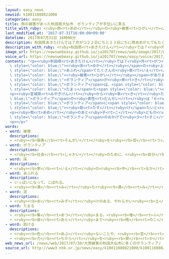 ```yaml
---
layout: easy_news
newsid: k10011080821000
categories: easy
title: 雨の被害があった秋田県大仙市　ボランティアが手伝いに来る
title_with_ruby: <ruby>雨<rt>あめ</rt></ruby>の<ruby>被害<rt>ひがい</rt></ruby>があった<ruby>秋田県<rt>あきたけん</rt></ruby><ruby>大仙市<rt>だいせんし</rt></ruby>　ボランティアが<ruby>手伝<rt>てつだ</rt></ruby>いに<ruby>来<rt>く</rt></ruby>る
last_modified_at: '2017-07-31T16:00:00+09:00'
datetime: 2017年07月31日 16時00分
description: 秋田県あきたけんでは７月がつ２２日にちと２３日にちに雨あめがとてもたくさん降ふって、６００以上いじょうの家いえなどで床ゆかの上うえまで水みずが入はいってきました。
description_with_ruby: <ruby>秋田県<rt>あきたけん</rt></ruby>では７<ruby>月<rt>がつ</rt></ruby>２２<ruby>日<rt>にち</rt></ruby>と２３<ruby>日<rt>にち</rt></ruby>に<ruby>雨<rt>あめ</rt></ruby>がとてもたくさん<ruby>降<rt>ふ</rt></ruby>って、６００<ruby>以上<rt>いじょう</rt></ruby>の<ruby>家<rt>いえ</rt></ruby>などで<ruby>床<rt>ゆか</rt></ruby>の<ruby>上<rt>うえ</rt></ruby>まで<ruby>水<rt>みず</rt></ruby>が<ruby>入<rt>はい</rt></ruby>ってきました。
image_url: https://newswebeasy.github.io/ja201707/news/web/image/2017/07/31/k10011080821000.jpg
voice_url: https://newswebeasy.github.io/ja201707/news/easy/voice/2017/07/31/k10011080821000.mp3
contents: "<p><ruby>秋田県<rt>あきたけん</rt></ruby>では７<ruby>月<rt>がつ</rt></ruby>２２<ruby>日<rt>にち</rt></ruby>と２３<ruby>日<rt>にち</rt></ruby>に<ruby>雨<rt>あめ</rt></ruby>がとてもたくさん<ruby>降<rt>ふ</rt></ruby>って、６００<ruby>以上<rt>いじょう</rt></ruby>の<ruby>家<rt>いえ</rt></ruby>などで<span\
  \ style=\"color: blue;\"><ruby>床<rt>ゆか</rt></ruby></span>の<ruby>上<rt>うえ</rt></ruby>まで<ruby>水<rt>みず</rt></ruby>が<ruby>入<rt>はい</rt></ruby>ってきました。<ruby>特<rt>とく</rt></ruby>に<ruby>大仙市<rt>だいせんし</rt></ruby>では、<ruby>川<rt>かわ</rt></ruby>が<span\
  \ style=\"color: blue;\">あふれ</span>てたくさんの<ruby>家<rt>いえ</rt></ruby>に<ruby>水<rt>みず</rt></ruby>が<ruby>入<rt>はい</rt></ruby>ってきて、<ruby>大<rt>おお</rt></ruby>きな<span\
  \ style=\"color: blue;\"><ruby>被害<rt>ひがい</rt></ruby></span>がありました。</p>\n<p>３０<ruby>日<rt>にち</rt></ruby>、<ruby>大仙市<rt>だいせんし</rt></ruby>に１８０<ruby>人<rt>にん</rt></ruby>の<span\
  \ style=\"color: blue;\">ボランティア</span>が<ruby>来<rt>き</rt></ruby>て、<ruby>家<rt>いえ</rt></ruby>などを<ruby>片<rt>かた</rt></ruby>づける<ruby>手伝<rt>てつだ</rt></ruby>いをしました。<span\
  \ style=\"color: blue;\">ボランティア</span>は、<span style=\"color: blue;\"><ruby>泥<rt>どろ</rt></ruby></span>で<ruby>汚<rt>よご</rt></ruby>れた<ruby>物<rt>もの</rt></ruby>を<ruby>家<rt>いえ</rt></ruby>から<ruby>外<rt>そと</rt></ruby>に<ruby>出<rt>だ</rt></ruby>して<ruby>洗<rt>あら</rt></ruby>ったり、<span\
  \ style=\"color: blue;\">たまっ</span>た<span style=\"color: blue;\"><ruby>泥<rt>どろ</rt></ruby></span>を<ruby>掃除<rt>そうじ</rt></ruby>したりしました。</p>\n\
  <p><ruby>宮城県<rt>みやぎけん</rt></ruby>から<ruby>来<rt>き</rt></ruby>た<span style=\"color:\
  \ blue;\">ボランティア</span>の<ruby>男性<rt>だんせい</rt></ruby>は「６<ruby>年<rt>ねん</rt></ruby><ruby>前<rt>まえ</rt></ruby>の<ruby>東日本大震災<rt>ひがしにほんだいしんさい</rt></ruby>のときたくさんの<span\
  \ style=\"color: blue;\">ボランティア</span>に<span style=\"color: blue;\"><ruby>助<rt>たす</rt></ruby>け</span>てもらったので、<ruby>私<rt>わたし</rt></ruby>も<span\
  \ style=\"color: blue;\"><ruby>助<rt>たす</rt></ruby>け</span>たいと<ruby>思<rt>おも</rt></ruby>って<ruby>来<rt>き</rt></ruby>ました。<ruby>一緒<rt>いっしょ</rt></ruby>に<ruby>頑張<rt>がんば</rt></ruby>りたいです」と<ruby>話<rt>はな</rt></ruby>していました。</p>\n\
  <p><ruby>雨<rt>あめ</rt></ruby>のあと<ruby>子<rt>こ</rt></ruby>どもの<ruby>家<rt>いえ</rt></ruby>にいるという<ruby>女性<rt>じょせい</rt></ruby>は「<span\
  \ style=\"color: blue;\">ボランティア</span>のおかげで<ruby>少<rt>すこ</rt></ruby>しずつ<ruby>家<rt>いえ</rt></ruby>がきれいになってきています。いつかまたこの<ruby>家<rt>いえ</rt></ruby>に<ruby>戻<rt>もど</rt></ruby>ってきたいです」と<ruby>話<rt>はな</rt></ruby>していました。</p>\n\
  <p></p>"
words:
- word: 被害
  descriptions:
  - <ruby><rb>損害</rb><rt>そんがい</rt></ruby>を<ruby><rb>受</rb><rt>う</rt></ruby>けること。また、<ruby><rb>受</rb><rt>う</rt></ruby>けた<ruby><rb>害</rb><rt>がい</rt></ruby>。
- word: ボランティア
  descriptions:
  - <ruby><rb>社会</rb><rt>しゃかい</rt></ruby>のために、<ruby><rb>自分</rb><rt>じぶん</rt></ruby>から<ruby><rb>進</rb><rt>すす</rt></ruby>んで、<ruby><rb>無料</rb><rt>むりょう</rt></ruby>で<ruby><rb>奉仕活動</rb><rt>ほうしかつどう</rt></ruby>をする<ruby><rb>人</rb><rt>ひと</rt></ruby>。
- word: 床
  descriptions:
  - <ruby><rb>家</rb><rt>いえ</rt></ruby>の<ruby><rb>中</rb><rt>なか</rt></ruby>で、<ruby><rb>地面</rb><rt>じめん</rt></ruby>より<ruby><rb>高</rb><rt>たか</rt></ruby>く、<ruby><rb>板</rb><rt>いた</rt></ruby>を<ruby><rb>平</rb><rt>たい</rt></ruby>らに<ruby><rb>張</rb><rt>は</rt></ruby>ったところ。
- word: あふれる
  descriptions:
  - いっぱいになって、こぼれる。
  - <ruby><rb>満</rb><rt>み</rt></ruby>ち<ruby><rb>満</rb><rt>み</rt></ruby>ちている。いっぱいである。
- word: 泥
  descriptions:
  - <ruby><rb>水</rb><rt>みず</rt></ruby>けのある、やわらかい<ruby><rb>土</rb><rt>つち</rt></ruby>。
- word: たまる
  descriptions:
  - <ruby><rb>集</rb><rt>あつ</rt></ruby>まる。<ruby><rb>増</rb><rt>ふ</rt></ruby>える。
  - <ruby><rb>後</rb><rt>あと</rt></ruby>まで<ruby><rb>残</rb><rt>のこ</rt></ruby>る。
- word: 助ける
  descriptions:
  - <ruby><rb>危</rb><rt>あぶ</rt></ruby>ないことや、<ruby><rb>苦</rb><rt>くる</rt></ruby>しいことから、<ruby><rb>救</rb><rt>すく</rt></ruby>う。
  - <ruby><rb>力</rb><rt>ちから</rt></ruby>を<ruby><rb>貸</rb><rt>か</rt></ruby>す。<ruby><rb>手伝</rb><rt>てつだ</rt></ruby>う。
web_news_url: /news/web/2017/07/30/大雨被害の秋田大仙市に多くのボランティア/
source_url: http://www3.nhk.or.jp/news/easy/k10011080821000/k10011080821000.html
...
```

